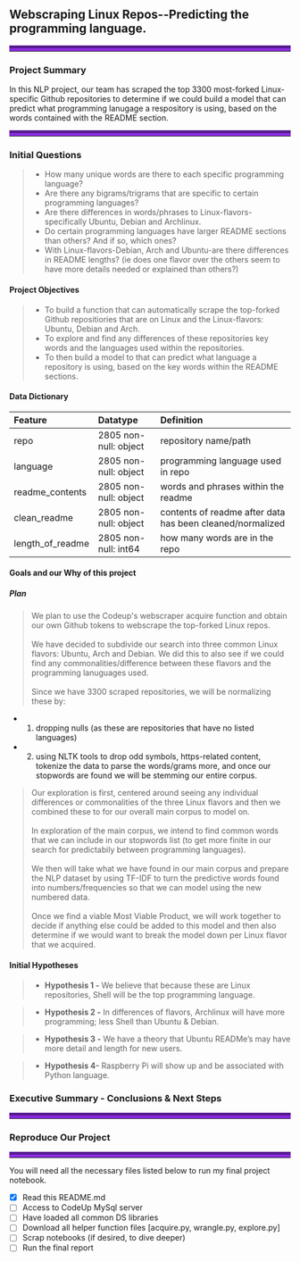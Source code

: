 ## Webscraping Linux Repos--Predicting the programming language.
<hr style="border-top: 10px groove blueviolet; margin-top: 1px; margin-bottom: 1px"></hr>

### Project Summary 

In this NLP project, our team has scraped the top 3300 most-forked Linux-specific Github repositories to determine if we could build a model that can predict what programming lanugage a respository is using, based on the words contained with the README section. 
<hr style="border-top: 10px groove blueviolet; margin-top: 1px; margin-bottom: 1px"></hr>

### Initial Questions

> - How many unique words are there to each specific programming language?<br>
> - Are there any bigrams/trigrams that are specific to certain programming languages?<br>
> - Are there differences in words/phrases to Linux-flavors- specifically Ubuntu, Debian and Archlinux.<br>
> - Do certain programming languages have larger README sections than others? And if so, which ones?<br>
> - With Linux-flavors-Debian, Arch and Ubuntu-are there differences in README lengths? (ie does one flavor over the others seem to have more details needed or explained than others?)

#### Project Objectives
> - To build a function that can automatically scrape the top-forked Github repositiories that are on Linux and the Linux-flavors: Ubuntu, Debian and Arch.<br>
> - To explore and find any differences of these repositories key words and the languages used within the repositories.<br>
> - To then build a model to that can predict what language a repository is using, based on the key words within the README sections. 
#### Data Dictionary
>
>
>
|Feature|Datatype|Definition|
|:-------|:--------|:----------|
| repo | 2805 non-null: object | repository name/path |
| language | 2805 non-null: object | programming language used in repo |
| readme_contents| 2805 non-null: object | words and phrases within the readme |
| clean_readme| 2805 non-null: object | contents of readme after data has been cleaned/normalized|
| length_of_readme | 2805 non-null: int64 | how many words are in the repo |


#### Goals and our Why of this project
>
>
>
##### Plan
> We plan to use the Codeup's webscraper acquire function and obtain our own Github tokens to webscrape the top-forked Linux repos.<br><br>
> We have decided to subdivide our search into three common Linux flavors: Ubuntu, Arch and Debian. We did this to also see if we could find any commonalities/difference between these flavors and the programming lanuguages used.<br><br>
> Since we have 3300 scraped repositories, we will be normalizing these by:<br>
- 1) dropping nulls (as these are repositories that have no listed languages)
- 2) using NLTK tools to drop odd symbols, https-related content, tokenize the data to parse the words/grams more, and once our stopwords are found we will be stemming our entire corpus.
> Our exploration is first, centered around seeing any individual differences or commonalities of the three Linux flavors and then we combined these to for our overall main corpus to model on. <br><br>
> In exploration of the main corpus, we intend to find common words that we can include in our stopwords list (to get more finite in our search for predictabily between programming languages).<br><br>
> We then will take what we have found in our main corpus and prepare the NLP dataset by using TF-IDF to turn the predictive words found into numbers/frequencies so that we can model using the new numbered data.<br><br>
> Once we find a viable Most Viable Product, we will work together to decide if anything else could be added to this model and then also determine if we would want to break the model down per Linux flavor that we acquired. 

#### Initial Hypotheses
> - **Hypothesis 1 -**
We believe that because these are Linux repositories, Shell will be the top programming language.

> - **Hypothesis 2 -** 
In differences of flavors, Archlinux will have more programming; less Shell than Ubuntu & Debian. 

> - **Hypothesis 3 -**
We have a theory that Ubuntu READMe’s may have more detail and length for new users.

> - **Hypothesis 4-**
Raspberry Pi will show up and be associated with Python language.


### Executive Summary - Conclusions & Next Steps



<hr style="border-top: 10px groove blueviolet; margin-top: 1px; margin-bottom: 1px"></hr>


### Reproduce Our Project

<hr style="border-top: 10px groove blueviolet; margin-top: 1px; margin-bottom: 1px"></hr>

You will need all the necessary files listed below to run my final project notebook. 
- [x] Read this README.md
- [ ] Access to CodeUp MySql server
- [ ] Have loaded all common DS libraries
- [ ] Download all helper function files [acquire.py, wrangle.py, explore.py]
- [ ] Scrap notebooks (if desired, to dive deeper)
- [ ] Run the final report
